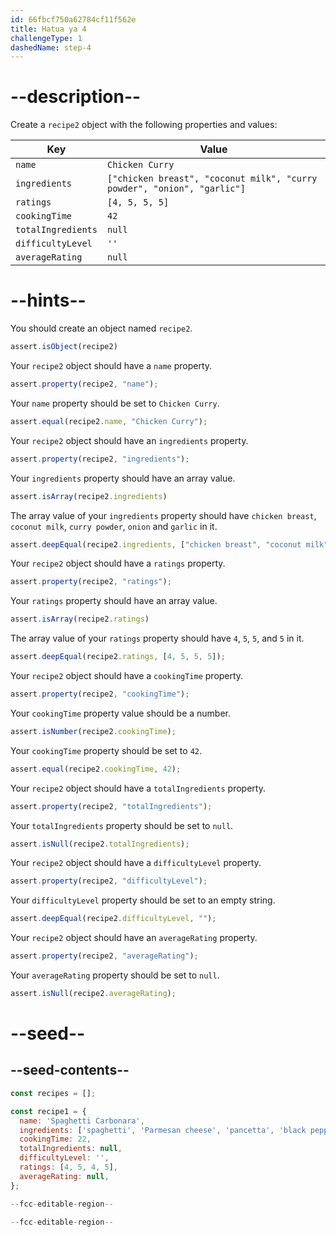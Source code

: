 ```yaml
---
id: 66fbcf750a62784cf11f562e
title: Hatua ya 4
challengeType: 1
dashedName: step-4
---
```


# --description--

Create a `recipe2` object with the following properties and values:

| Key                | Value                                                                   |
| ------------------ | ----------------------------------------------------------------------- |
| `name`             | `Chicken Curry`                                                         |
| `ingredients`      | `["chicken breast", "coconut milk", "curry powder", "onion", "garlic"]` |
| `ratings`          | `[4, 5, 5, 5]`                                                          |
| `cookingTime`      | `42`                                                                    |
| `totalIngredients` | `null`                                                                  |
| `difficultyLevel`  | `''`                                                                    |
| `averageRating`    | `null`                                                                  |

# --hints--

You should create an object named `recipe2`.

```js
assert.isObject(recipe2)
```

Your `recipe2` object should have a `name` property.

```js
assert.property(recipe2, "name");
```

Your `name` property should be set to `Chicken Curry`.

```js
assert.equal(recipe2.name, "Chicken Curry");
```

Your `recipe2` object should have an `ingredients` property.

```js
assert.property(recipe2, "ingredients");
```

Your `ingredients` property should have an array value.

```js
assert.isArray(recipe2.ingredients)
```

The array value of your `ingredients` property should have `chicken breast`, `coconut milk`, `curry powder`, `onion` and `garlic` in it.

```js
assert.deepEqual(recipe2.ingredients, ["chicken breast", "coconut milk", "curry powder", "onion", "garlic"]);
```

Your `recipe2` object should have a `ratings` property.

```js
assert.property(recipe2, "ratings");
```

Your `ratings` property should have an array value.

```js
assert.isArray(recipe2.ratings)
```

The array value of your `ratings` property should have `4`, `5`, `5`, and `5` in it.

```js
assert.deepEqual(recipe2.ratings, [4, 5, 5, 5]);
```

Your `recipe2` object should have a `cookingTime` property.

```js
assert.property(recipe2, "cookingTime");
```

Your `cookingTime` property value should be a number.

```js
assert.isNumber(recipe2.cookingTime);
```

Your `cookingTime` property should be set to `42`.

```js
assert.equal(recipe2.cookingTime, 42);
```

Your `recipe2` object should have a `totalIngredients` property.

```js
assert.property(recipe2, "totalIngredients");
```

Your `totalIngredients` property should be set to `null`.

```js
assert.isNull(recipe2.totalIngredients);
```

Your `recipe2` object should have a `difficultyLevel` property.

```js
assert.property(recipe2, "difficultyLevel");
```

Your `difficultyLevel` property should be set to an empty string.

```js
assert.deepEqual(recipe2.difficultyLevel, "");
```

Your `recipe2` object should have an `averageRating` property.

```js
assert.property(recipe2, "averageRating");
```

Your `averageRating` property should be set to `null`.

```js
assert.isNull(recipe2.averageRating);
```

# --seed--

## --seed-contents--

```js
const recipes = [];

const recipe1 = {
  name: 'Spaghetti Carbonara',
  ingredients: ['spaghetti', 'Parmesan cheese', 'pancetta', 'black pepper'],
  cookingTime: 22,
  totalIngredients: null,
  difficultyLevel: '',
  ratings: [4, 5, 4, 5],
  averageRating: null,
};

--fcc-editable-region--

--fcc-editable-region--
```
